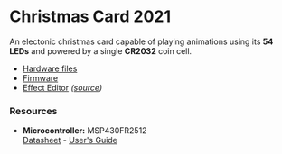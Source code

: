 # Christmas Card 2021

An electonic christmas card capable of playing animations using its **54 LEDs** and powered by a single **CR2032** coin cell.

- [Hardware files](https://github.com/carlfriess/Christmas2021/releases/latest)
- [Firmware](https://github.com/carlfriess/Christmas2021/tree/firmware)
- [Effect Editor](https://carlfriess.github.io/Christmas2021) *([source](https://github.com/carlfriess/Christmas2021/tree/editor))*

### Resources

- **Microcontroller:** MSP430FR2512<br />
  [Datasheet](https://www.ti.com/lit/ds/symlink/msp430fr2512.pdf) - [User's Guide](https://www.ti.com/lit/ug/slau445i/slau445i.pdf)
